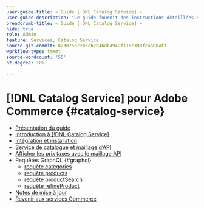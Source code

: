 ```yaml
---
user-guide-title: « Guide [!DNL Catalog Service] »
user-guide-description: "Ce guide fournit des instructions détaillées sur l’utilisation de [!DNL Catalog Service] pour Adobe Commerce."
breadcrumb-title: « Guide [!DNL Catalog Service] »
hide: true
role: Admin
feature: Services, Catalog Service
source-git-commit: 8230756c203cb2b4bdb4949f116c398fcaab84ff
workflow-type: tm+mt
source-wordcount: '55'
ht-degree: 10%

---
```


# [!DNL Catalog Service] pour Adobe Commerce {#catalog-service}

- [Présentation du guide](guide-overview.md)
- [Introduction à [!DNL Catalog Service]](overview.md)
- [Intégration et installation](installation.md)
- [Service de catalogue et maillage d’API](mesh.md)
- [Afficher les prix taxés avec le maillage API](taxes.md)
- Requêtes GraphQL {#graphql}
   - [requête categories](https://developer.adobe.com/commerce/services/graphql/catalog-service/categories/)
   - [requête products](https://developer.adobe.com/commerce/services/graphql/catalog-service/products/)
   - [requête productSearch](https://developer.adobe.com/commerce/services/graphql/catalog-service/product-search/)
   - [requête refineProduct](https://developer.adobe.com/commerce/services/graphql/catalog-service/refine-product/)
- [Notes de mise à jour](release-notes.md)
- [Revenir aux services Commerce](https://experienceleague.adobe.com/en/docs/commerce-merchant-services/user-guides/home)
